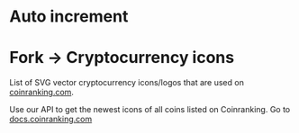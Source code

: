 Auto increment 
====================
Fork -> Cryptocurrency icons
====================

List of SVG vector cryptocurrency icons/logos that are used on [coinranking.com](https://coinranking.com "coinranking.com").

Use our API to get the newest icons of all coins listed on Coinranking. Go to [docs.coinranking.com](https://docs.coinranking.com "Coinranking API documentation")
